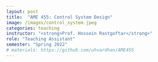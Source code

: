 ```yaml
---
layout: post
title:  "AME 455: Control System Design"
image: /images/control_system.jpeg
categories: teaching
instructor: "<strong>Prof. Hossein Rastgoftar</strong>"
role: "Teaching Assistant"
semester: "Spring 2022"
# materials: https://github.com/uhvardhan/AME455
---
```

